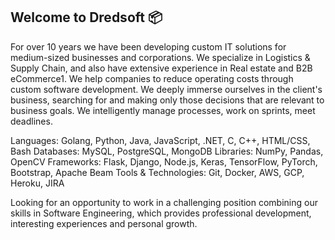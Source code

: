 ## Welcome to Dredsoft 📦

For over 10 years we have been developing custom IT solutions for medium-sized businesses and corporations. We specialize in Logistics & Supply Chain, and also have extensive experience in Real estate and B2B eCommerce1. We help companies to reduce operating costs through custom software development. We deeply immerse ourselves in the client's business, searching for and making only those decisions that are relevant to business goals. We intelligently manage processes, work on sprints, meet deadlines.

Languages: Golang, Python, Java, JavaScript, .NET, C, C++, HTML/CSS, Bash
Databases: MySQL, PostgreSQL, MongoDB
Libraries: NumPy, Pandas, OpenCV
Frameworks: Flask, Django, Node.js, Keras, TensorFlow, PyTorch, Bootstrap, Apache Beam
Tools & Technologies: Git, Docker, AWS, GCP, Heroku, JIRA

Looking for an opportunity to work in a challenging position combining our skills in Software Engineering, which provides professional development, interesting experiences and personal growth.
